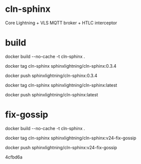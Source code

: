 # cln-sphinx

Core Lightning + VLS MQTT broker + HTLC interceptor

# build

docker build --no-cache -t cln-sphinx .

docker tag cln-sphinx sphinxlightning/cln-sphinx:0.3.4

docker push sphinxlightning/cln-sphinx:0.3.4

docker tag cln-sphinx sphinxlightning/cln-sphinx:latest

docker push sphinxlightning/cln-sphinx:latest

# fix-gossip

docker build --no-cache -t cln-sphinx .

docker tag cln-sphinx sphinxlightning/cln-sphinx:v24-fix-gossip

docker push sphinxlightning/cln-sphinx:v24-fix-gossip

4cfbd6a
